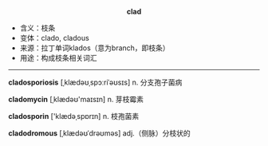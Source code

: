 
**<center>clad</center>**

- <span class="definition">含义：枝条</span>
- <span class="definition">变体：clado, cladous</span>
- <span class="definition">来源：拉丁单词klados（意为branch，即枝条）</span>
- <span class="definition">用途：构成枝条相关词汇</span>

---

<span class="vocabulary">**cladosporiosis**</span> [ˌklædəʊˌspɔːriˈəʊsɪs] n. 分支孢子菌病

<span class="vocabulary">**cladomycin**</span> [ˌklædəʊ'maɪsɪn] n. 芽枝霉素

<span class="vocabulary">**cladosporin**</span> ['klædәˌspɒrɪn] n. 枝孢菌素

<span class="vocabulary">**cladodromous**</span> [ˌklædəʊˈdrəʊməs] adj.（侧脉）分枝状的
